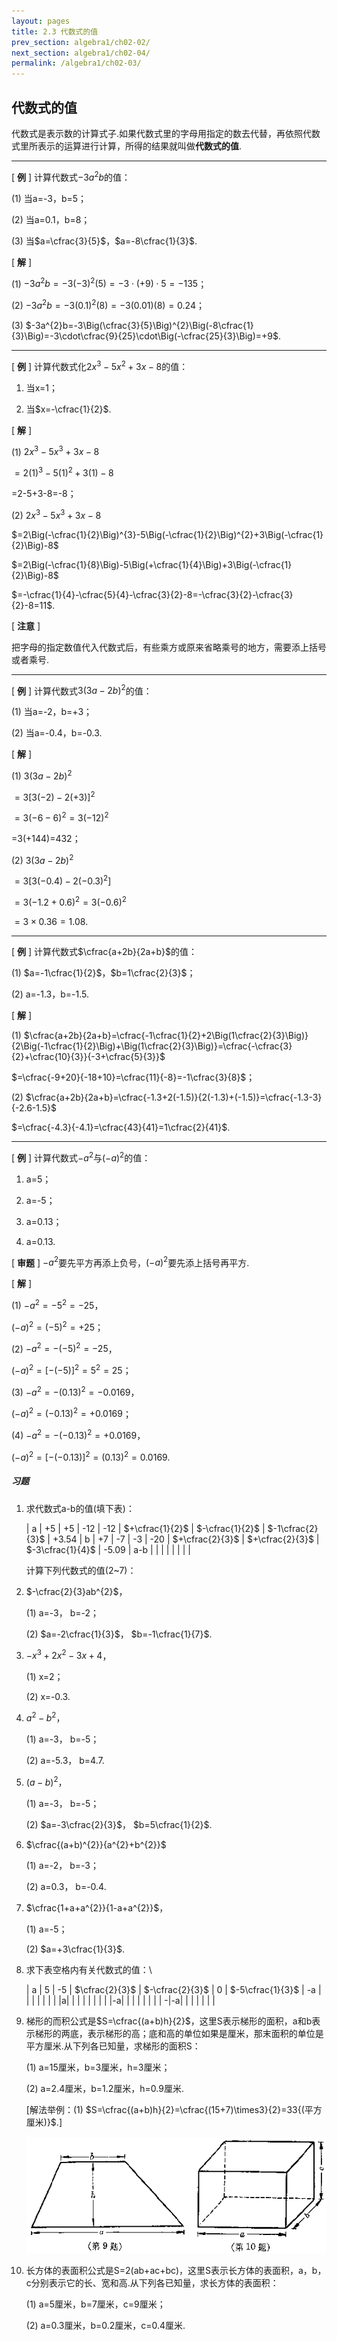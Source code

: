 ```yaml
---
layout: pages
title: 2.3 代数式的值
prev_section: algebra1/ch02-02/
next_section: algebra1/ch02-04/
permalink: /algebra1/ch02-03/
---
```


代数式的值
----------

代数式是表示数的计算式子.如果代数式里的字母用指定的数去代替，再依照代数式里所表示的运算进行计算，所得的结果就叫做**代数式的值**.


***

[ **例** ] 计算代数式$-3a^{2}b$的值：  

(1) 当a=-3，b=5；  

(2) 当a=0.1，b=8；  

(3) 当$a=\cfrac{3}{5}$，$a=-8\cfrac{1}{3}$.

[ **解** ] 

(1) $-3a^{2}b=-3(-3)^{2}(5)=-3\cdot(+9)\cdot5=-135$；  

(2) $-3a^{2}b=-3(0.1)^{2}(8)=-3(0.01)(8)=0.24$；  

(3) $-3a^{2}b=-3\Big(\cfrac{3}{5}\Big)^{2}\Big(-8\cfrac{1}{3}\Big)=-3\cdot\cfrac{9}{25}\cdot\Big(-\cfrac{25}{3}\Big)=+9$.


***

[ **例** ] 计算代数式化$2x^{3}-5x^{2}+3x-8$的值：

1.  当x=1；

2.  当$x=-\cfrac{1}{2}$.

[ **解** ] 

(1) $2x^{3}-5x^{3}+3x-8$

$=2(1)^{3}-5(1)^{2}+3(1)-8$  

=2-5+3-8=-8；  

(2) $2x^{3}-5x^{3}+3x-8$  

$=2\Big(-\cfrac{1}{2}\Big)^{3}-5\Big(-\cfrac{1}{2}\Big)^{2}+3\Big(-\cfrac{1}{2}\Big)-8$  

$=2\Big(-\cfrac{1}{8}\Big)-5\Big(+\cfrac{1}{4}\Big)+3\Big(-\cfrac{1}{2}\Big)-8$  

$=-\cfrac{1}{4}-\cfrac{5}{4}-\cfrac{3}{2}-8=-\cfrac{3}{2}-\cfrac{3}{2}-8=11$.

[ **注意** ]

把字母的指定数值代入代数式后，有些乘方或原来省略乘号的地方，需要添上括号或者乘号.

***

[ **例** ] 计算代数式$3(3a-2b)^{2}$的值：  

(1) 当a=-2，b=+3；  

(2) 当a=-0.4，b=-0.3.

[ **解** ] 

(1) $3(3a-2b)^{2}$

$=3[3(-2)-2(+3)]^{2}$

$=3(-6-6)^{2}=3(-12)^{2}$

=3(+144)=432；

(2) $3(3a-2b)^{2}$

$=3[3(-0.4)-2(-0.3)^{2}]$

$=3(-1.2+0.6)^{2}=3(-0.6)^{2}$

$=3\times0.36=1.08$.

***

[ **例** ] 计算代数式$\cfrac{a+2b}{2a+b}$的值：  

(1) $a=-1\cfrac{1}{2}$，$b=1\cfrac{2}{3}$；  

(2) a=-1.3，b=-1.5.

[ **解** ] 

(1) $\cfrac{a+2b}{2a+b}=\cfrac{-1\cfrac{1}{2}+2\Big(1\cfrac{2}{3}\Big)}{2\Big(-1\cfrac{1}{2}\Big)+\Big(1\cfrac{2}{3}\Big)}=\cfrac{-\cfrac{3}{2}+\cfrac{10}{3}}{-3+\cfrac{5}{3}}$  

$=\cfrac{-9+20}{-18+10}=\cfrac{11}{-8}=-1\cfrac{3}{8}$；  

(2) $\cfrac{a+2b}{2a+b}=\cfrac{-1.3+2(-1.5)}{2(-1.3)+(-1.5)}=\cfrac{-1.3-3}{-2.6-1.5}$  

$=\cfrac{-4.3}{-4.1}=\cfrac{43}{41}=1\cfrac{2}{41}$.


***

[ **例** ] 计算代数式$-a^{2}$与$(-a)^{2}$的值：

1.  a=5；

2.  a=-5；

3.  a=0.13；

4.  a=0.13.

[ **审题** ] $-a^{2}$要先平方再添上负号，$(-a)^{2}$要先添上括号再平方.

[ **解** ] 

(1) $-a^{2}=-5^{2}=-25$，  

$(-a)^{2}=(-5)^{2}=+25$；  

(2) $-a^{2}=-(-5)^{2}=-25$，  

$(-a)^{2}=[-(-5)]^{2}=5^{2}=25$；  

(3) $-a^{2}=-(0.13)^{2}=-0.0169$，  

$(-a)^{2}=(-0.13)^{2}=+0.0169$；  

(4) $-a^{2}=-(-0.13)^{2}=+0.0169$，  

$(-a)^{2}=[-(-0.13)]^{2}=(0.13)^{2}=0.0169$.

<div class="note">
<h5>习题</h5>
</div>

1.  求代数式a-b的值(填下表)：

    | a   | +5 | +5 | -12 | -12 | $+\cfrac{1}{2}$ | $-\cfrac{1}{2}$ | $-1\cfrac{2}{3}$ | +3.54
    | b   | +7 | -7 | -3  | -20 | $+\cfrac{2}{3}$ | $+\cfrac{2}{3}$ | $-3\cfrac{1}{4}$ | -5.09
    | a-b |  |  |  |  |  |  |  |

    计算下列代数式的值(2~7)：

1.  $-\cfrac{2}{3}ab^{2}$，

    (1)  a=-3， b=-2；

    (2)  $a=-2\cfrac{1}{3}$， $b=-1\cfrac{1}{7}$.

2.  $-x^{3}+2x^{2}-3x+4$，

    (1)  x=2；

    (2)  x=-0.3.

3.  $a^{2}-b^{2}$，

    (1)  a=-3， b=-5；

    (2)  a=-5.3， b=4.7.

4.  $(a-b)^{2}$，

    (1)  a=-3， b=-5；

    (2)  $a=-3\cfrac{2}{3}$， $b=5\cfrac{1}{2}$.

5.  $\cfrac{(a+b)^{2}}{a^{2}+b^{2}}$

    (1)  a=-2， b=-3；

    (2)  a=0.3， b=-0.4.

6.  $\cfrac{1+a+a^{2}}{1-a+a^{2}}$，

    (1)  a=-5；

    (2)  $a=+3\cfrac{1}{3}$.

7.  求下表空格内有关代数式的值：\

    | a       | 5 | -5 | $\cfrac{2}{3}$ | $-\cfrac{2}{3}$ | 0 | $-5\cfrac{1}{3}$
    | -a      |  |  |  |  |  |
    | \|a\|   |  |  |  |  |  |
    | \|-a\|  |  |  |  |  |  |
    | -\|-a\| |  |  |  |  |  |
    
8.  梯形的而积公式是$S=\cfrac{(a+b)h}{2}$，这里S表示梯形的面积，a和b表示梯形的两底，表示梯形的高；底和高的单位如果是厘米，那末面积的单位是平方厘米.从下列各已知量，求梯形的面积S：

    (1)  a=15厘米，b=3厘米，h=3厘米；

    (2)  a=2.4厘米，b=1.2厘米，h=0.9厘米.

    [解法举例：(1) $S=\cfrac{(a+b)h}{2}=\cfrac{(15+7)\times3}{2}=33{(平方厘米)}$.]
    
    ![image](../images/085.png)

9.  长方体的表面积公式是S=2(ab+ac+bc)，这里S表示长方体的表面积，a，b，c分别表示它的长、宽和高.从下列各已知量，求长方体的表面积：

    (1)  a=5厘米，b=7厘米，c=9厘米；

    (2)  a=0.3厘米，b=0.2厘米，c=0.4厘米.



